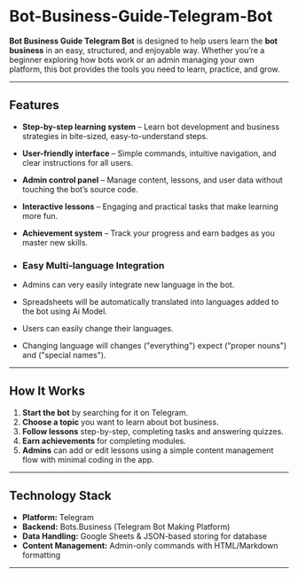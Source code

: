 # Bot-Business-Guide-Telegram-Bot

**Bot Business Guide Telegram Bot** is designed to help users learn the **bot business** in an easy, structured, and enjoyable way. Whether you’re a beginner exploring how bots work or an admin managing your own platform, this bot provides the tools you need to learn, practice, and grow.  

---

## Features  

- **Step-by-step learning system** – Learn bot development and business strategies in bite-sized, easy-to-understand steps.  
- **User-friendly interface** – Simple commands, intuitive navigation, and clear instructions for all users.  
- **Admin control panel** – Manage content, lessons, and user data without touching the bot’s source code.    
- **Interactive lessons** – Engaging and practical tasks that make learning more fun.  
- **Achievement system** – Track your progress and earn badges as you master new skills.
  
- ### Easy Multi-language Integration
- Admins can very easily integrate new language in the bot.
- Spreadsheets will be automatically translated into languages added to the bot using Ai Model.
- Users can easily change their languages.
- Changing language will changes ("everything") expect ("proper nouns") and ("special names").

---

##  How It Works  

1. **Start the bot** by searching for it on Telegram.  
2. **Choose a topic** you want to learn about bot business.  
3. **Follow lessons** step-by-step, completing tasks and answering quizzes.  
4. **Earn achievements** for completing modules.  
5. **Admins** can add or edit lessons using a simple content management flow with minimal coding in the app.

---

## Technology Stack  

- **Platform:** Telegram  
- **Backend:** Bots.Business (Telegram Bot Making Platform)  
- **Data Handling:** Google Sheets & JSON-based storing for database
- **Content Management:** Admin-only commands with HTML/Markdown formatting  

---
